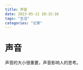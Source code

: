 ```yaml
---
title: 声音
date: 2023-05-11 20:15:16
tags: "生活"
categories: "记录"
---
```


# 声音 #

声音的大小很重要，声音影响人的思考。
